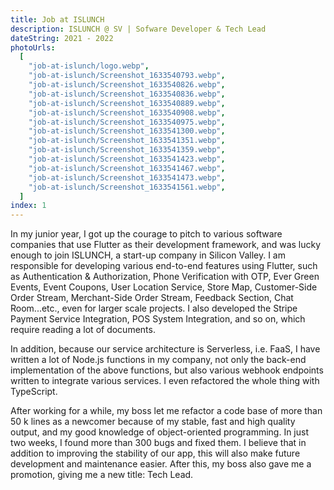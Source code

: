 ```yaml
---
title: Job at ISLUNCH
description: ISLUNCH @ SV | Sofware Developer & Tech Lead
dateString: 2021 - 2022
photoUrls:
  [
    "job-at-islunch/logo.webp",
    "job-at-islunch/Screenshot_1633540793.webp",
    "job-at-islunch/Screenshot_1633540826.webp",
    "job-at-islunch/Screenshot_1633540836.webp",
    "job-at-islunch/Screenshot_1633540889.webp",
    "job-at-islunch/Screenshot_1633540908.webp",
    "job-at-islunch/Screenshot_1633540975.webp",
    "job-at-islunch/Screenshot_1633541300.webp",
    "job-at-islunch/Screenshot_1633541351.webp",
    "job-at-islunch/Screenshot_1633541359.webp",
    "job-at-islunch/Screenshot_1633541423.webp",
    "job-at-islunch/Screenshot_1633541467.webp",
    "job-at-islunch/Screenshot_1633541473.webp",
    "job-at-islunch/Screenshot_1633541561.webp",
  ]
index: 1
---
```


In my junior year, I got up the courage to pitch to various software companies that use Flutter as their development framework, and was lucky enough to join ISLUNCH, a start-up company in Silicon Valley. I am responsible for developing various end-to-end features using Flutter, such as Authentication & Authorization, Phone Verification with OTP, Ever Green Events, Event Coupons, User Location Service, Store Map, Customer-Side Order Stream, Merchant-Side Order Stream, Feedback Section, Chat Room...etc., even for larger scale projects. I also developed the Stripe Payment Service Integration, POS System Integration, and so on, which require reading a lot of documents.

In addition, because our service architecture is Serverless, i.e. FaaS, I have written a lot of Node.js functions in my company, not only the back-end implementation of the above functions, but also various webhook endpoints written to integrate various services. I even refactored the whole thing with TypeScript.

After working for a while, my boss let me refactor a code base of more than 50 k lines as a newcomer because of my stable, fast and high quality output, and my good knowledge of object-oriented programming. In just two weeks, I found more than 300 bugs and fixed them. I believe that in addition to improving the stability of our app, this will also make future development and maintenance easier. After this, my boss also gave me a promotion, giving me a new title: Tech Lead.
